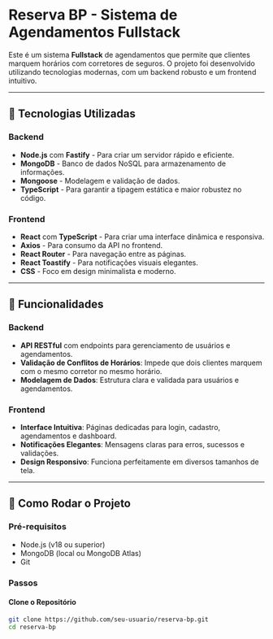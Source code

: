 # Reserva BP - Sistema de Agendamentos Fullstack

Este é um sistema **Fullstack** de agendamentos que permite que clientes marquem horários com corretores de seguros. O projeto foi desenvolvido utilizando tecnologias modernas, com um backend robusto e um frontend intuitivo.

---

## 💠 Tecnologias Utilizadas

### Backend
- **Node.js** com **Fastify** - Para criar um servidor rápido e eficiente.
- **MongoDB** - Banco de dados NoSQL para armazenamento de informações.
- **Mongoose** - Modelagem e validação de dados.
- **TypeScript** - Para garantir a tipagem estática e maior robustez no código.

### Frontend
- **React** com **TypeScript** - Para criar uma interface dinâmica e responsiva.
- **Axios** - Para consumo da API no frontend.
- **React Router** - Para navegação entre as páginas.
- **React Toastify** - Para notificações visuais elegantes.
- **CSS** - Foco em design minimalista e moderno.

---

## 🚀 Funcionalidades

### Backend
- **API RESTful** com endpoints para gerenciamento de usuários e agendamentos.
- **Validação de Conflitos de Horários**: Impede que dois clientes marquem com o mesmo corretor no mesmo horário.
- **Modelagem de Dados**: Estrutura clara e validada para usuários e agendamentos.

### Frontend
- **Interface Intuitiva**: Páginas dedicadas para login, cadastro, agendamentos e dashboard.
- **Notificações Elegantes**: Mensagens claras para erros, sucessos e validações.
- **Design Responsivo**: Funciona perfeitamente em diversos tamanhos de tela.

---

## 💪 Como Rodar o Projeto

### Pré-requisitos
- Node.js (v18 ou superior)
- MongoDB (local ou MongoDB Atlas)
- Git

### Passos

#### Clone o Repositório
```bash
git clone https://github.com/seu-usuario/reserva-bp.git
cd reserva-bp

